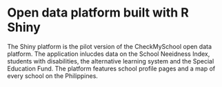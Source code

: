 # Open data platform built with R Shiny

The Shiny platform is the pilot version of the CheckMySchool open data platform. The application inlucdes data on the School Neeidness Index, students with disabilities, the alternative learning system and the Special Education Fund. The platform features school profile pages and a map of every school on the Philippines. 
